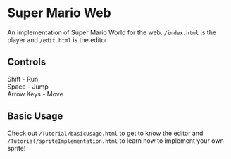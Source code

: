 # Super Mario Web

An implementation of Super Mario World for the web.
`/index.html` is the player and
`/edit.html` is the editor

## Controls
Shift - Run<br />
Space - Jump<br />
Arrow Keys - Move

## Basic Usage
Check out `/Tutorial/basicUsage.html` to get to know the editor and `/Tutorial/spriteImplementation.html` to learn how to implement your own sprite!